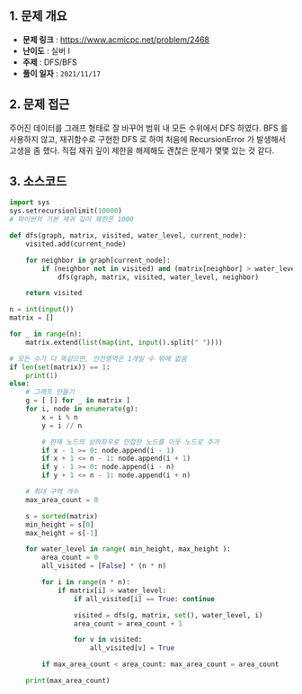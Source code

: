 ## 1. 문제 개요

- **문제 링크** : https://www.acmicpc.net/problem/2468
- **난이도** : 실버 I
- **주제** : DFS/BFS
- **풀이 일자** : `2021/11/17`

## 2. 문제 접근

주어진 데이터를 그래프 형태로 잘 바꾸어 범위 내 모든 수위에서 DFS 하였다. BFS 를 사용하지 않고, 재귀함수로 구현한 DFS 로 하여 처음에 RecursionError 가 발생해서 고생을 좀 했다. 직접 재귀 깊이 제한을 해제해도 괜찮은 문제가 몇몇 있는 것 같다.

## 3. 소스코드

```python
import sys
sys.setrecursionlimit(10000)
# 파이썬의 기본 재귀 깊이 제한은 1000

def dfs(graph, matrix, visited, water_level, current_node):
    visited.add(current_node)

    for neighbor in graph[current_node]:
        if (neighbor not in visited) and (matrix[neighbor] > water_level):
            dfs(graph, matrix, visited, water_level, neighbor)

    return visited

n = int(input())
matrix = []

for _ in range(n):
    matrix.extend(list(map(int, input().split(" "))))

# 모든 수가 다 똑같으면, 안전영역은 1개일 수 밖에 없음
if len(set(matrix)) == 1:
    print(1)
else:
    # 그래프 만들기
    g = [ [] for _ in matrix ]
    for i, node in enumerate(g):
        x = i % n
        y = i // n

        # 햔재 노드의 상하좌우로 인접한 노드를 이웃 노드로 추가
        if x - 1 >= 0: node.append(i - 1)
        if x + 1 <= n - 1: node.append(i + 1)
        if y - 1 >= 0: node.append(i - n)
        if y + 1 <= n - 1: node.append(i + n)

    # 최대 구역 개수
    max_area_count = 0

    s = sorted(matrix)
    min_height = s[0]
    max_height = s[-1]

    for water_level in range( min_height, max_height ):
        area_count = 0
        all_visited = [False] * (n * n)

        for i in range(n * n):
            if matrix[i] > water_level:
                if all_visited[i] == True: continue

                visited = dfs(g, matrix, set(), water_level, i)
                area_count = area_count + 1

                for v in visited:
                    all_visited[v] = True

        if max_area_count < area_count: max_area_count = area_count

    print(max_area_count)
```
